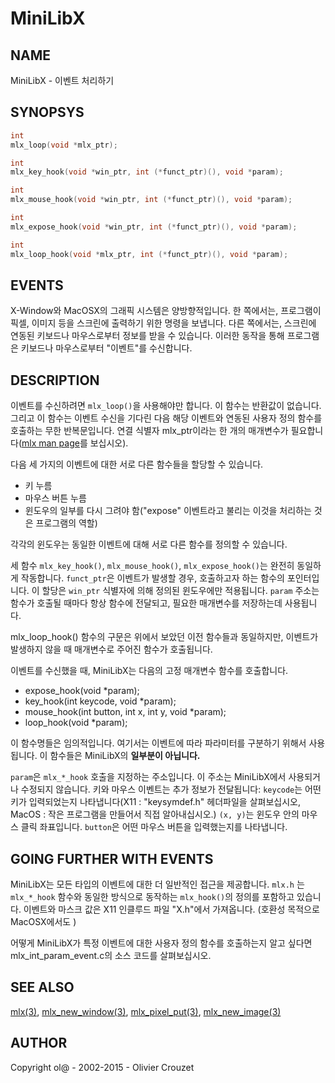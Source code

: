# MiniLibX

## NAME
MiniLibX - 이벤트 처리하기

## SYNOPSYS
```c
int
mlx_loop(void *mlx_ptr);

int
mlx_key_hook(void *win_ptr, int (*funct_ptr)(), void *param);

int
mlx_mouse_hook(void *win_ptr, int (*funct_ptr)(), void *param);

int
mlx_expose_hook(void *win_ptr, int (*funct_ptr)(), void *param);

int
mlx_loop_hook(void *mlx_ptr, int (*funct_ptr)(), void *param);
```

## EVENTS
X-Window와 MacOSX의 그래픽 시스템은 양방향적입니다. 한 쪽에서는, 프로그램이 픽셀, 이미지 등을 스크린에 출력하기 위한 명령을 보냅니다. 다른 쪽에서는, 스크린에 연동된 키보드나 마우스로부터 정보를 받을 수 있습니다. 이러한 동작을 통해 프로그램은 키보드나 마우스로부터 "이벤트"를 수신합니다.

## DESCRIPTION
이벤트를 수신하려면 `mlx_loop()`을 사용해야만 합니다. 이 함수는 반환값이 없습니다. 그리고 이 함수는 이벤트 수신을 기다린 다음 해당 이벤트와 연동된 사용자 정의 함수를 호출하는 무한 반복문입니다. 연결 식별자 mlx_ptr이라는 한 개의 매개변수가 필요합니다([mlx man page](https://github.com/psj3205/MiniLibX_man_kor/blob/main/mlx.md)를 보십시오).

다음 세 가지의 이벤트에 대한 서로 다른 함수들을 할당할 수 있습니다.
  - 키 누름
  - 마우스 버튼 누름
  - 윈도우의 일부를 다시 그려야 함("expose" 이벤트라고 불리는 이것을 처리하는 것은 프로그램의 역할)

각각의 윈도우는 동일한 이벤트에 대해 서로 다른 함수를 정의할 수 있습니다.

세 함수 `mlx_key_hook()`, `mlx_mouse_hook()`, `mlx_expose_hook()`는 완전히 동일하게 작동합니다. `funct_ptr`은 이벤트가 발생할 경우, 호출하고자 하는 함수의 포인터입니다. 이 할당은 `win_ptr` 식별자에 의해 정의된 윈도우에만 적용됩니다. `param` 주소는 함수가 호출될 때마다 항상 함수에 전달되고, 필요한 매개변수를 저장하는데 사용됩니다.

mlx_loop_hook() 함수의 구문은 위에서 보았던 이전 함수들과 동일하지만, 이벤트가 발생하지 않을 때 매개변수로 주어진 함수가 호출됩니다.

이벤트를 수신했을 때, MiniLibX는 다음의 고정 매개변수 함수를 호출합니다.
  - expose_hook(void *param);
  - key_hook(int keycode, void *param);
  - mouse_hook(int button, int x, int y, void *param);
  - loop_hook(void *param);

이 함수명들은 임의적입니다. 여기서는 이벤트에 따라 파라미터를 구분하기 위해서 사용됩니다. 이 함수들은 MiniLibX의 **일부분이 아닙니다.**

`param`은 `mlx_*_hook` 호출을 지정하는 주소입니다. 이 주소는 MiniLibX에서 사용되거나 수정되지 않습니다. 키와 마우스 이벤트는 추가 정보가 전달됩니다: `keycode`는 어떤 키가 입력되었는지 나타냅니다(X11 : "keysymdef.h" 헤더파일을 살펴보십시오, MacOS : 작은 프로그램을 만들어서 직접 알아내십시오.) `(x, y)`는 윈도우 안의 마우스 클릭 좌표입니다. `button`은 어떤 마우스 버튼을 입력했는지를 나타냅니다.

## GOING FURTHER WITH EVENTS
MiniLibX는 모든 타입의 이벤트에 대한 더 일반적인 접근을 제공합니다. `mlx.h` 는 `mlx_*_hook` 함수와 동일한 방식으로 동작하는 `mlx_hook()`의 정의를 포함하고 있습니다. 이벤트와 마스크 값은 X11 인클루드 파일 "X.h"에서 가져옵니다. (호환성 목적으로 MacOSX에서도 )

어떻게 MiniLibX가 특정 이벤트에 대한 사용자 정의 함수를 호출하는지 알고 싶다면 mlx_int_param_event.c의 소스 코드를 살펴보십시오.

## SEE ALSO
[mlx(3)](https://github.com/psj3205/MiniLibX_man_kor/blob/main/mlx.md), [mlx_new_window(3)](https://github.com/psj3205/MiniLibX_man_kor/blob/main/mlx_new_window.md), [mlx_pixel_put(3)](https://github.com/psj3205/MiniLibX_man_kor/blob/main/mlx_pixel_put.md), [mlx_new_image(3)](https://github.com/psj3205/MiniLibX_man_kor/blob/main/mlx_new_image.md)

## AUTHOR
Copyright ol@ - 2002-2015 - Olivier Crouzet
